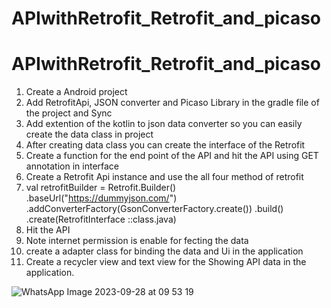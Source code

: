 # APIwithRetrofit_Retrofit_and_picaso
# APIwithRetrofit_Retrofit_and_picaso
1. Create a Android project
2. Add RetrofitApi, JSON converter and Picaso Library in the gradle file of the project and Sync
3. Add extention of the kotlin to json data converter so you can easily create the data class in project
4. After creating data class you can create the interface of the Retrofit
5. Create a function for the end point of the API and hit the API using GET annotation in interface
6. Create a Retrofit Api instance and use the all four method of retrofit
7. val retrofitBuilder = Retrofit.Builder()
            .baseUrl("https://dummyjson.com/")
            .addConverterFactory(GsonConverterFactory.create())
            .build()
            .create(RetrofitInterface ::class.java)
8. Hit the API
9. Note internet permission is enable for fecting the data
10. create a adapter class for binding the data and Ui in the application
11. Create a recycler view and text view for the Showing API data in the application.

![WhatsApp Image 2023-09-28 at 09 53 19](https://github.com/Kaushlendra76/APIwithRetrofit_Retrofit_and_picaso/assets/84301459/9f6fbd72-347e-4558-a930-ad18687aac2d)

